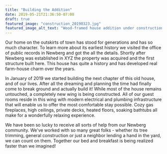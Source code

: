 ```yaml
---
title: "Building the Addition"
date: 2019-05-21T21:36:50-07:00
draft: true
featured_image: "construction_20190323.jpg"
featured_image_alt_text: "Wood-framed house addition under construction"
---
```


Our home on the outskirts of town has stood for generations and has so much character. To learn more about its earliest history we visited the office of public records in Newberg and got the all the details. Shortly after Newberg was established in XYZ the property was acquired and the first structure built here. This house has quite a history and has developed real farm-house charm over the years.

In January of 2019 we started building the next chapter of this old house, and of our lives. After all the dreaming and planning the time had finally come to break ground and actually build it! While most of the house remains untouched, a completely new wing is being constructed. All of our guest rooms reside in this wing with modern electrical and plumbing infrastructure that will enable us to offer the most comfortable stay possible. Cozy gas fireplaces, high ceilings, private decks, heated floors, soaking bathtubs all make for a wonderfully relaxing experience.

We have been so lucky to receive all sorts of help from our Newberg community. We've worked with so many great folks - whether its tree trimming, general construction or just a neighbor lending a hand in the yard, we can count on them. Together our bed and breakfast is being realized faster than we imagined!
